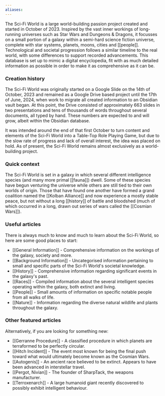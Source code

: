 ```yaml
---
aliases:
---
```

The Sci-Fi World is a large world-building passion project created and started in October of 2023. Inspired by the vast inner workings of long-running universes such as Star Wars and Dungeons & Dragons, it focusses on a small portion of a galaxy within a semi-hard science fiction universe, complete with star systems, planets, moons, cities and [[people]]. Technological and societal progression follows a similar timeline to the real world, with some differences to support recorded advancements. This database is set up to mimic a digital encyclopedia, fit with as much detailed information as possible in order to make it as comprehensive as it can be.


### Creation history

The Sci-Fi World was originally started on a Google Slide on the 14th of October, 2023 and remained as a Google Drive based project until the 17th of June, 2024, when work to migrate all created information to an Obsidian vault began. At this point, the Drive consisted of approximately 663 slides in two presentations and tens of thousands of words throughout several documents, all typed by hand. These numbers are expected to and will grow, albeit within the Obsidian database.

It was intended around the end of that first October to turn content and elements of the Sci-Fi World into a Table-Top Role Playing Game, but due to the slow rate of progress and lack of overall interest, the idea was placed on hold. As of present, the Sci-Fi World remains almost exclusively as a world-building project.


### Quick context

The Sci-Fi World is set in a galaxy in which several different intelligence species (and many more primal [[fauna]]) dwell. Some of these species have begun venturing the universe while others are still tied to their own worlds of origin. Those that have found one another have formed a grand coalition named the [[Kolban Alliance]] and now experience a mostly stable peace, but not without a long [[history]] of battle and bloodshed (much of which occurred in a long, drawn out series of wars called the [[Cosmian Wars]]).


### Useful articles

There is always much to know and much to learn about the Sci-Fi World, so here are some good places to start:
- [[General Information]] - Comprehensive information on the workings of the galaxy, society and more.
- [[Background Information]] - Uncategorised information pertaining to small and specific parts of the Sci-Fi World's societal knowledge.
- [[History]] - Comprehensive information regarding significant events in the galaxy's past.
- [[Races]] - Compiled information about the several intelligent species operating within the galaxy, both extinct and living.
- [[People]] - Small amounts of information on specific notable people from all walks of life.
- [[Nature]] - Information regarding the diverse natural wildlife and plants throughout the galaxy.


### Other featured articles

Alternatively, if you are looking for something new:
- [[Gerranne Procedure]] - A classified procedure in which planets are terraformed to be perfectly circular.
- [[Hitch Incident]] - The event most known for being the final push toward what would ultimately become known as the Cosmian Wars.
- [[Autogenis]] - An ancient race believed to be extinct. Appears to have been advanced in interstellar travel.
- [[Pergot, Nivian]] - The founder of SharpTack, the weapons manufacturer.
- [[Terroxenarch]] - A large humanoid giant recently discovered to possibly exhibit intelligent behaviour.